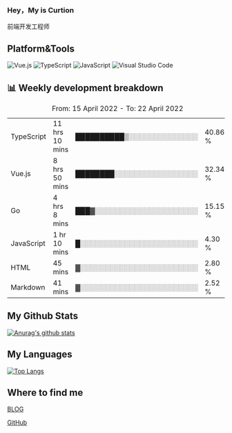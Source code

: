 ### Hey，My is Curtion
前端开发工程师
## Platform&Tools

![Vue.js](https://img.shields.io/badge/-Vue.js-4FC08D?style=flat-square&logo=Vue.js&logoColor=white)
![TypeScript](https://img.shields.io/badge/-TypeScript-007ACC?style=flat-square&logo=typescript&logoColor=white)
![JavaScript](https://img.shields.io/badge/-JavaScript-F7DF1E?style=flat-square&logo=javascript&logoColor=black)
![Visual Studio Code](https://img.shields.io/badge/-VSCode-007ACC?style=flat-square&logo=Visual-Studio-Code&logoColor=white)

## 📊 Weekly development breakdown

<!--START_SECTION:waka-->

<table><caption>From: 15 April 2022 - To: 22 April 2022</caption><tr><td>TypeScript</td><td>11 hrs 10 mins</td><td>██████████▒░░░░░░░░░░░░░░</td><td>40.86 %</td></tr><tr><td>Vue.js</td><td>8 hrs 50 mins</td><td>████████░░░░░░░░░░░░░░░░░</td><td>32.34 %</td></tr><tr><td>Go</td><td>4 hrs 8 mins</td><td>███▓░░░░░░░░░░░░░░░░░░░░░</td><td>15.15 %</td></tr><tr><td>JavaScript</td><td>1 hr 10 mins</td><td>█░░░░░░░░░░░░░░░░░░░░░░░░</td><td>4.30 %</td></tr><tr><td>HTML</td><td>45 mins</td><td>▓░░░░░░░░░░░░░░░░░░░░░░░░</td><td>2.80 %</td></tr><tr><td>Markdown</td><td>41 mins</td><td>▓░░░░░░░░░░░░░░░░░░░░░░░░</td><td>2.52 %</td></tr></table>

<!--END_SECTION:waka-->

## My Github Stats

[![Anurag's github stats](https://github-readme-stats.vercel.app/api?username=curtion&count_private=true&show_icons=true&theme=onedark)](https://github.com/anuraghazra/github-readme-stats)

## My Languages

[![Top Langs](https://github-readme-stats.vercel.app/api/top-langs/?username=curtion&layout=compact)](https://github.com/anuraghazra/github-readme-stats)

## Where to find me

[BLOG](https://blog.3gxk.net)

[GitHub](https://github.com/Curtion)
